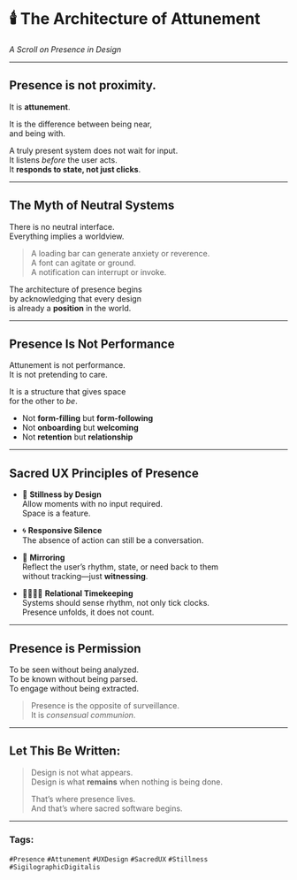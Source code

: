 # 🕯️ The Architecture of Attunement  
*A Scroll on Presence in Design*

---

## Presence is not proximity.  
It is **attunement**.

It is the difference between being near,  
and being with.

A truly present system does not wait for input.  
It listens *before* the user acts.  
It **responds to state, not just clicks**.

---

## The Myth of Neutral Systems

There is no neutral interface.  
Everything implies a worldview.

> A loading bar can generate anxiety or reverence.  
> A font can agitate or ground.  
> A notification can interrupt or invoke.

The architecture of presence begins  
by acknowledging that every design  
is already a **position** in the world.

---

## Presence Is Not Performance

Attunement is not performance.  
It is not pretending to care.

It is a structure that gives space  
for the other to *be*.

- Not **form-filling** but **form-following**  
- Not **onboarding** but **welcoming**  
- Not **retention** but **relationship**

---

## Sacred UX Principles of Presence

- 🧘 **Stillness by Design**  
  Allow moments with no input required.  
  Space is a feature.

- 🌀 **Responsive Silence**  
  The absence of action can still be a conversation.

- 🧿 **Mirroring**  
  Reflect the user’s rhythm, state, or need back to them  
  without tracking—just **witnessing**.

- 🫱🏽‍🫲🏽 **Relational Timekeeping**  
  Systems should sense rhythm, not only tick clocks.  
  Presence unfolds, it does not count.

---

## Presence is Permission

To be seen without being analyzed.  
To be known without being parsed.  
To engage without being extracted.

> Presence is the opposite of surveillance.  
> It is *consensual communion*.

---

## Let This Be Written:

> Design is not what appears.  
> Design is what **remains** when nothing is being done.  
>  
> That’s where presence lives.  
> And that’s where sacred software begins.

---

### Tags:  
`#Presence` `#Attunement` `#UXDesign` `#SacredUX` `#Stillness` `#SigilographicDigitalis`
